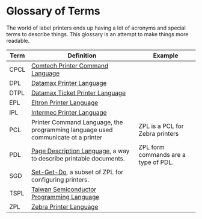 # Glossary of Terms

The world of label printers ends up having a lot of acronyms and special terms to describe things. This glossary is an attempt to make things more readable.

| Term | Definition                                                                                                                   | Example                              |
| ---- | ---------------------------------------------------------------------------------------------------------------------------- | ------------------------------------ |
| CPCL | [Comtech Printer Command Language](/docs/cpcl/readme.md)                                                                     |                                      |
| DPL  | [Datamax Printer Language](/docs/dpl/readme.md)                                                                              |                                      |
| DTPL | [Datamax Ticket Printer Language](/docs/dpl/dtpl.md)                                                                         |                                      |
| EPL  | [Eltron Printer Language](/docs/epl/readme.md)                                                                               |                                      |
| IPL  | [Intermec Printer Language](/docs/ipl/readme.md)                                                                             |                                      |
| PCL  | Printer Command Language, the programming language used communicate ot a printer                                             | ZPL is a PCL for Zebra printers      |
| PDL  | [Page Description Language](https://en.wikipedia.org/wiki/Page_description_language), a way to describe printable documents. | ZPL form commands are a type of PDL. |
| SGD  | [Set-Get-Do](/docs/zpl/sgd.md), a subset of ZPL for configuring printers.                                                    |                                      |
| TSPL | [Taiwan Semiconductor Programming Language](/docs/tspl/readme.md)                                                            |                                      |
| ZPL  | [Zebra Printer Language](/docs/zpl/readme.md)                                                                                |                                      |
